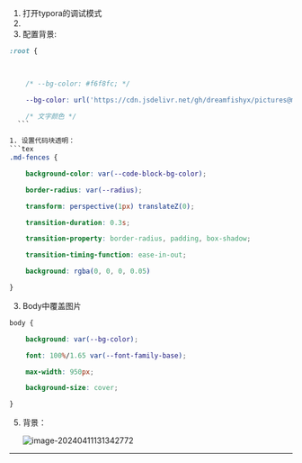 1. 打开typora的调试模式
2. 
3. 配置背景:
  ```css
  :root {

  

    /* --bg-color: #f6f8fc; */

    --bg-color: url('https://cdn.jsdelivr.net/gh/dreamfishyx/pictures@main/img/2024-04-06-12-17-27-0c8b56.jpg');

    /* 文字颜色 */
	```

1. 设置代码块透明：
```tex
.md-fences {

    background-color: var(--code-block-bg-color);

    border-radius: var(--radius);

    transform: perspective(1px) translateZ(0);

    transition-duration: 0.3s;

    transition-property: border-radius, padding, box-shadow;

    transition-timing-function: ease-in-out;

    background: rgba(0, 0, 0, 0.05)

}
```
3. Body中覆盖图片
```css
body {

    background: var(--bg-color);

    font: 100%/1.65 var(--font-family-base);

    max-width: 950px;

    background-size: cover;

}
```
5. 背景：

   ![image-20240411131342772](./assets/image-20240411131342772.png)


---
